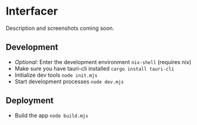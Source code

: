 # Interfacer

Description and screenshots coming soon.

## Development

- *Optional:* Enter the development environment `nix-shell` (requires nix)
- Make sure you have tauri-cli installed `cargo install tauri-cli`
- Initialize dev tools `node init.mjs`
- Start development processes `node dev.mjs`

## Deployment

- Build the app `node build.mjs`
